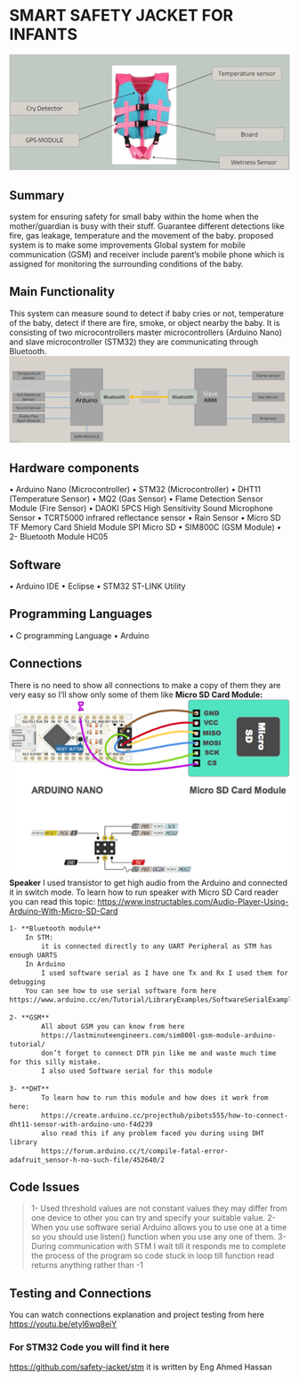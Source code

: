 # SMART SAFETY JACKET FOR INFANTS
![alt text](https://github.com/MohamedOsamaAhmed/SMART-SAFETY-JACKET-FOR-INFANTS/blob/main/1.JPG?raw=true)

## Summary
system for ensuring safety for small baby within the home when the mother/guardian is busy with their stuff. Guarantee different detections like fire, gas leakage, temperature and the movement of the baby. proposed system is to make some improvements Global system for mobile communication (GSM) and receiver include parent’s mobile phone which is assigned for monitoring the surrounding conditions of the baby.

## Main Functionality 
This system can measure sound to detect if baby cries or not, temperature of the baby, detect if there are fire, smoke, or object nearby the baby. It is consisting of two microcontrollers master microcontrollers (Arduino Nano) and slave microcontroller (STM32) they are communicating through Bluetooth.
![alt text](https://github.com/MohamedOsamaAhmed/SMART-SAFETY-JACKET-FOR-INFANTS/blob/main/main%20function.JPG?raw=true)

## Hardware components 
•	Arduino Nano (Microcontroller)
•	STM32 (Microcontroller)
•	DHT11 (Temperature Sensor)
•	MQ2 (Gas Sensor)
•	Flame Detection Sensor Module (Fire Sensor)
•	DAOKI 5PCS High Sensitivity Sound Microphone Sensor
•	TCRT5000 infrared reflectance sensor
•	Rain Sensor 
•	Micro SD TF Memory Card Shield Module SPI Micro SD
•	SIM800C (GSM Module) 
•	2- Bluetooth Module HC05

## Software
•	Arduino IDE
•	Eclipse
•	STM32 ST-LINK Utility

## Programming Languages 
•	C programming Language
•	Arduino 

## Connections 
There is no need to show all connections to make a copy of them they are very easy so I’ll show only some of them like 
    **Micro SD Card Module:** 
    ![alt text](https://github.com/MohamedOsamaAhmed/SMART-SAFETY-JACKET-FOR-INFANTS/blob/main/SDCard%20connections.png?raw=true)
    **Speaker** 
    I used transistor to get high audio from the Arduino and connected it in switch mode. To learn how to run speaker with Micro SD Card reader you can read this topic:
    https://www.instructables.com/Audio-Player-Using-Arduino-With-Micro-SD-Card
    
    1- **Bluetooth module**
        In STM:
            it is connected directly to any UART Peripheral as STM has enough UARTS
	    In Arduino
			I used software serial as I have one Tx and Rx I used them for debugging 
        You can see how to use serial software form here  https://www.arduino.cc/en/Tutorial/LibraryExamples/SoftwareSerialExample
	
    2- **GSM** 
			All about GSM you can know from here 
			https://lastminuteengineers.com/sim800l-gsm-module-arduino-tutorial/
            don’t forget to connect DTR pin like me and waste much time for this silly mistake.
            I also used Software serial for this module
	    
    3- **DHT** 
			To learn how to run this module and how does it work from here:
            https://create.arduino.cc/projecthub/pibots555/how-to-connect-dht11-sensor-with-arduino-uno-f4d239
            also read this if any problem faced you during using DHT library 
            https://forum.arduino.cc/t/compile-fatal-error-adafruit_sensor-h-no-such-file/452640/2
	    
        
## Code Issues 
>1-	Used threshold values are not constant values they may differ from one device to other you can try and specify your suitable value.
>2-	When you use software serial Arduino allows you to use one at a time so you should use listen() function when you use any one of them.
>3-	During communication with STM I wait till it responds me to complete the process of the program so code stuck in loop till function read returns anything rather than -1

## Testing and Connections
You can watch connections explanation and project testing from here 
	https://youtu.be/etyl6wq8ejY

### For STM32 Code you will find it here 
https://github.com/safety-jacket/stm
it is written by Eng Ahmed Hassan


   
